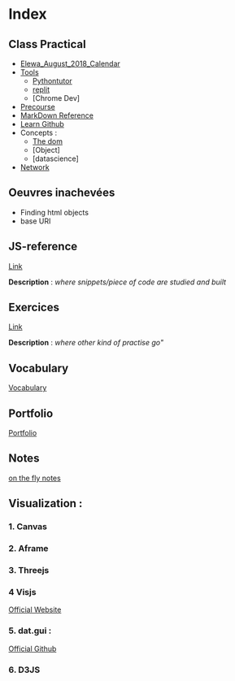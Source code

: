 # Index

## Class Practical
* [Elewa_August_2018_Calendar](https://github.com/august-elewa-2018/calendar/wiki/week-2-notes)
* [Tools](https://github.com/elewa-academy/js-tool-kit/blob/master/learning-environments.md)
  * [Pythontutor](http://www.pythontutor.com/visualize.html#mode=edit)
  * [replit](https://repl.it/@Ludovic7127/IroncladWebbedOutcome)
  * [Chrome Dev]
* [Precourse](https://elewa-academy.github.io/Precourse/)
* [MarkDown Reference](https://en.support.wordpress.com/markdown-quick-reference)
* [Learn Github](https://github.com/LudovicGouverneur/Learn-github.git)
* Concepts : 
    * [The dom](https://github.com/elewa-academy/the-dom)
    * [Object]
    * [datascience] 
* [Network](https://github.com/LudovicGouverneur/Network.git)
## Oeuvres inachevées
* Finding html objects
* base URI
## JS-reference  
[Link](https://github.com/LudovicGouverneur/JS-Reference.git)

__Description__ : *where snippets/piece of code are studied and built*  

## Exercices
[Link](https://github.com/LudovicGouverneur/Exercices.git)

__Description__ : *where other kind of practise go"*

## Vocabulary
[Vocabulary](https://github.com/LudovicGouverneur/Vocabulary.git)

## Portfolio
[Portfolio](https://github.com/LudovicGouverneur/Portfolio.git)

## Notes
[on the fly notes](https://github.com/LudovicGouverneur/Notes.git)

## Visualization : 
### 1. Canvas

### 2. Aframe

### 3. Threejs

### 4 Visjs
 [Official Website](http://visjs.org)
### 5. dat.gui : 
 [Official Github](https://github.com/dataarts/dat.gui)
### 6. D3JS
